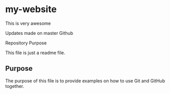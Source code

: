 # my-website

This is very awesome

Updates made on master Github


Repository Purpose

This file is just a readme file.


## Purpose

The purpose of this file is to provide examples
on how to use Git and GitHub together.
